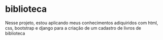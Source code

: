 # biblioteca
 Nesse projeto, estou aplicando meus conhecimentos adiquiridos com html, css, bootstrap e django para a criação de um cadastro de livros de biblioteca

